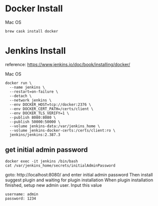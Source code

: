 # Docker Install
Mac OS
```
brew cask install docker
```
# Jenkins Install
reference: https://www.jenkins.io/doc/book/installing/docker/

Mac OS
```
docker run \
  --name jenkins \
  --restart=on-failure \
  --detach \
  --network jenkins \
  --env DOCKER_HOST=tcp://docker:2376 \
  --env DOCKER_CERT_PATH=/certs/client \
  --env DOCKER_TLS_VERIFY=1 \
  --publish 8080:8080 \
  --publish 50000:50000 \
  --volume jenkins-data:/var/jenkins_home \
  --volume jenkins-docker-certs:/certs/client:ro \
  jenkins/jenkins:2.387.3
```
## get initial admin password
```
docker exec -it jenkins /bin/bash
cat /var/jenkins_home/secrets/initialAdminPassword
```
goto: http://localhost:8080/
and enter initial admin password
Then install suggest plugin and waiting for plugin installation
When plugin installation finished, setup new admin user. Input this value
```
username: admin
password: 1234
```
